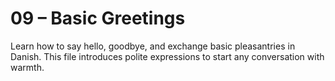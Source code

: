 # 09 – Basic Greetings

Learn how to say hello, goodbye, and exchange basic pleasantries in Danish. This file introduces polite expressions to start any conversation with warmth.

